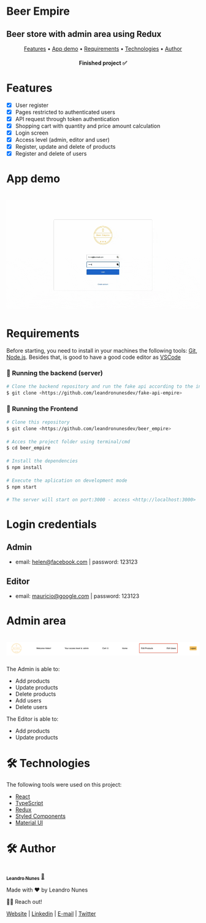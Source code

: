 # Beer Empire

## Beer store with admin area using Redux

<p align="center">
 <a href="#features">Features</a> •
 <a href="#demo">App demo</a> •
 <a href="#requirements">Requirements</a> •
 <a href="#technologies">Technologies</a> • 
 <a href="#autor">Author</a>
</p>

<h4 align="center"> 
	Finished project ✅
</h4>

<h1 id="features">Features</h1>

- [x] User register
- [x] Pages restricted to authenticated users
- [x] API request through token authentication
- [x] Shopping cart with quantity and price amount calculation
- [x] Login screen
- [x] Access level (admin, editor and user)
- [x] Register, update and delete of products
- [x] Register and delete of users

<h1 id="demo">App demo</h1>

<h1 align="center">
  <img alt="BeerEmpire" title="#BeerEmpire" src="./src/assets/images/beer_empire_demo.gif" />
</h1>

<h1 id="requirements">Requirements</h1>

Before starting, you need to install in your machines the following tools:
[Git](https://git-scm.com), [Node.js](https://nodejs.org/en/).
Besides that, is good to have a good code editor as [VSCode](https://code.visualstudio.com/)

### 🎲 Running the backend (server)

```bash
# Clone the backend repository and run the fake api according to the instructions
$ git clone <https://github.com/leandronunesdev/fake-api-empire>

```

### 🎲 Running the Frontend

```bash
# Clone this repository
$ git clone <https://github.com/leandronunesdev/beer_empire>

# Acces the project folder using terminal/cmd
$ cd beer_empire

# Install the dependencies
$ npm install

# Execute the aplication on development mode
$ npm start

# The server will start on port:3000 - access <http://localhost:3000>
```

# Login credentials

## Admin

- email: helen@facebook.com | password: 123123

## Editor

- email: mauricio@google.com | password: 123123

# Admin area

<h1 align="center">
  <img alt="AdminArea" title="#AdminArea" src="./src/assets/images/admin_area.png" />
</h1>

The Admin is able to:

- Add products
- Update products
- Delete products
- Add users
- Delete users

The Editor is able to:

- Add products
- Update products

<h1 id="technologies">🛠 Technologies</h1>

The following tools were used on this project:

- [React](https://pt-br.reactjs.org/)
- [TypeScript](https://www.typescriptlang.org/)
- [Redux](https://redux.js.org/)
- [Styled Components](https://styled-components.com/)
- [Material UI](https://mui.com/)

<h1 id="author">🛠 Author</h1>

<a href="https://github.com/leandronunesdev">
 <img style="border-radius: 50%;" src="https://avatars.githubusercontent.com/u/60386045?s=460&u=b81d71f87ddbf5a2da61abf86227ede788de7d32&v=4" width="100px;" alt=""/>
 <br />
 <sub><b>Leandro Nunes</b></sub></a> <a href="https://github.com/leandronunesdev" title="Leandro">🚀</a>

Made with ❤️ by Leandro Nunes

👋🏽 Reach out!

<a href="https://leandronunes.dev/">Website<a> |
<a href="https://www.linkedin.com/in/nunesprofissional/">Linkedin<a> |
<a href="mailto:https://www.linkedin.com/in/nunesprofissional/">E-mail<a> |
<a href="https://twitter.com/leandro_nunes">Twitter<a>
